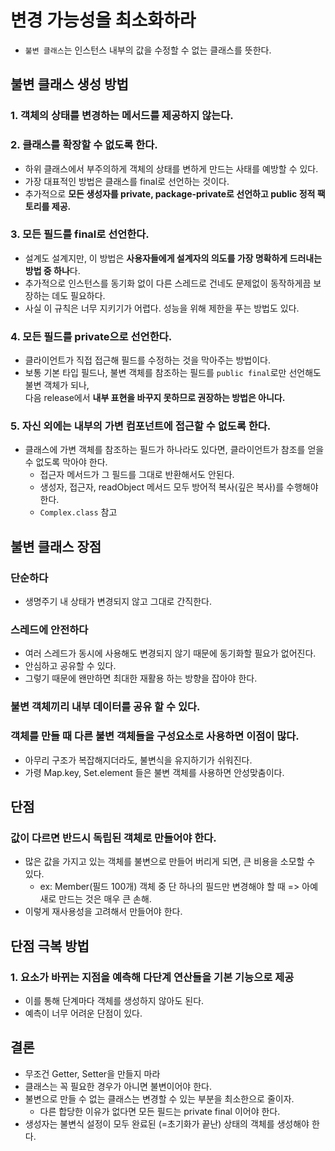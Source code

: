 # 변경 가능성을 최소화하라
* `불변 클래스`는 인스턴스 내부의 값을 수정할 수 없는 클래스를 뜻한다.

## 불변 클래스 생성 방법
### 1. 객체의 상태를 변경하는 메서드를 제공하지 않는다.

### 2. 클래스를 확장할 수 없도록 한다.
* 하위 클래스에서 부주의하게 객체의 상태를 변하게 만드는 사태를 예방할 수 있다.
* 가장 대표적인 방법은 클래스를 final로 선언하는 것이다.
* 추가적으로 **모든 생성자를 private, package-private로 선언하고 public 정적 팩토리를 제공.**

### 3. 모든 필드를 final로 선언한다.
* 설계도 설계지만, 이 방법은 **사용자들에게 설계자의 의도를 가장 명확하게 드러내는 방법 중 하나**다.
* 추가적으로 인스턴스를 동기화 없이 다른 스레드로 건네도 문제없이 동작하게끔 보장하는 데도 필요하다.
* 사실 이 규칙은 너무 지키기가 어렵다. 성능을 위해 제한을 푸는 방법도 있다.

### 4. 모든 필드를 private으로 선언한다.
* 클라이언트가 직접 접근해 필드를 수정하는 것을 막아주는 방법이다.
* 보통 기본 타입 필드나, 불변 객체를 참조하는 필드를 `public final`로만 선언해도 불변 객체가 되나,  
  다음 release에서 **내부 표현을 바꾸지 못하므로 권장하는 방법은 아니다.**

### 5. 자신 외에는 내부의 가변 컴포넌트에 접근할 수 없도록 한다.
* 클래스에 가변 객체를 참조하는 필드가 하나라도 있다면, 클라이언트가 참조를 얻을 수 없도록 막아야 한다.
  * 접근자 메서드가 그 필드를 그대로 반환해서도 안된다.
  * 생성자, 접근자, readObject 메서드 모두 방어적 복사(깊은 복사)를 수행해야 한다.
  * `Complex.class` 참고
  

## 불변 클래스 장점
### 단순하다
* 생명주기 내 상태가 변경되지 않고 그대로 간직한다.

### 스레드에 안전하다
* 여러 스레드가 동시에 사용해도 변경되지 않기 때문에 동기화할 필요가 없어진다.
* 안심하고 공유할 수 있다.
* 그렇기 때문에 왠만하면 최대한 재활용 하는 방향을 잡아야 한다.

### 불변 객체끼리 내부 데이터를 공유 할 수 있다.

### 객체를 만들 때 다른 불변 객체들을 구성요소로 사용하면 이점이 많다.
* 아무리 구조가 복잡해지더라도, 불변식을 유지하기가 쉬워진다.
* 가령 Map.key, Set.element 들은 불변 객체를 사용하면 안성맞춤이다.

## 단점
### 값이 다르면 반드시 독립된 객체로 만들어야 한다.
* 많은 값을 가지고 있는 객체를 불변으로 만들어 버리게 되면, 큰 비용을 소모할 수 있다.
  * ex: Member(필드 100개) 객체 중 단 하나의 필드만 변경해야 할 때 => 아예 새로 만드는 것은 매우 큰 손해.
* 이렇게 재사용성을 고려해서 만들어야 한다.

## 단점 극복 방법
### 1. 요소가 바뀌는 지점을 예측해 다단계 연산들을 기본 기능으로 제공
* 이를 통해 단계마다 객체를 생성하지 않아도 된다.
* 예측이 너무 어려운 단점이 있다.

## 결론
* 무조건 Getter, Setter을 만들지 마라
* 클래스는 꼭 필요한 경우가 아니면 불변이어야 한다.
* 불변으로 만들 수 없는 클래스는 변경할 수 있는 부분을 최소한으로 줄이자.
  * 다른 합당한 이유가 없다면 모든 필드는 private final 이어야 한다.
* 생성자는 불변식 설정이 모두 완료된 (=초기화가 끝난) 상태의 객체를 생성해야 한다.
